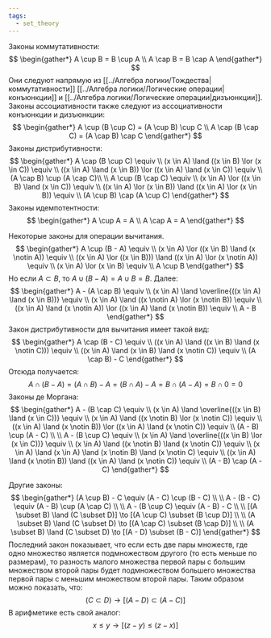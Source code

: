 ```yaml
---
tags:
  - set_theory
---
```

Законы коммутативности:
$$
\begin{gather*}
A \cup B = B \cup A \\
A \cap B = B \cap A
\end{gather*}
$$
Они следуют напрямую из [[../Алгебра логики/Тождества|коммутативности]] [[../Алгебра логики/Логические операции|конъюнкции]] и [[../Алгебра логики/Логические операции|дизъюнкции]].
Законы ассоциативности также следуют из ассоциативности конъюнкции и дизъюнкции:
$$
\begin{gather*}
A \cup (B \cup C) = (A \cup B) \cup C \\
A \cap (B \cap C) = (A \cap B) \cap C
\end{gather*}
$$
Законы дистрибутивности:
$$
\begin{gather*}
A \cap (B \cup C) \equiv \\
(x \in A) \land ((x \in B) \lor (x \in C)) \equiv \\
((x \in A) \land (x \in B)) \lor ((x \in A) \land (x \in C)) \equiv \\
(A \cap B) \cup (A \cap C)\\
\\
A \cup (B \cap C) \equiv \\
(x \in A) \lor ((x \in B) \land (x \in C)) \equiv \\
((x \in A) \lor (x \in B)) \land ((x \in A) \lor (x \in B)) \equiv \\
(A \cup B) \cap (A \cup C)
\end{gather*}
$$
Законы идемпотентности:
$$
\begin{gather*}
A \cup A = A \\
A \cap A = A
\end{gather*}
$$

Некоторые законы для операции вычитания.
$$
\begin{gather*}
A \cup (B - A) \equiv \\
(x \in A) \lor ((x \in B) \land (x \notin A)) \equiv \\
((x \in A) \lor ((x \in B))) \land ((x \in A) \lor (x \notin A)) \equiv \\
(x \in A) \lor (x \in B) \equiv \\
A \cup B
\end{gather*}
$$
Но если $A \subset B$, то $A \cup (B - A) = A \cup B = B$. Далее:
$$
\begin{gather*}
A - (A \cap B) \equiv \\
(x \in A) \land \overline{((x \in A) \land (x \in B))} \equiv \\
(x \in A) \land ((x \notin A) \lor (x \notin B)) \equiv \\
((x \in A) \land (x \notin A)) \lor ((x \in A) \land (x \notin B)) \equiv \\
A - B
\end{gather*}
$$
Закон дистрибутивности для вычитания имеет такой вид:
$$
\begin{gather*}
A \cap (B - C) \equiv \\
((x \in A) \land ((x \in B) \land (x \notin C))) \equiv \\
((x \in A) \land (x \in B) \land (x \notin C)) \equiv \\
(A \cap B) - C
\end{gather*}
$$
Отсюда получается:
$$
A \cap (B - A) = (A \cap B) - A = (B \cap A) - A = B \cap (A - A) = B \cap 0 = 0
$$
Законы де Моргана:
$$
\begin{gather*}
A - (B \cap C) \equiv \\
(x \in A) \land \overline{((x \in B) \land (x \in C))} \equiv \\
(x \in A) \land ((x \notin B) \lor (x \notin C)) \equiv \\
((x \in A) \land (x \notin B)) \lor ((x \in A) \land (x \notin C)) \equiv \\
(A - B) \cup (A - C) \\
\\
A - (B \cup C) \equiv \\
(x \in A) \land \overline{((x \in B) \lor (x \in C))} \equiv \\
(x \in A) \land ((x \notin B) \land (x \notin C)) \equiv \\
(x \in A) \land (x \in A) \land (x \notin B) \land (x \notin C) \equiv \\
((x \in A) \land (x \notin B)) \land ((x \in A) \land (x \notin C)) \equiv \\
(A - B) \cap (A - C)
\end{gather*}
$$

Другие законы: 
$$
\begin{gather*}
(A \cup B) - C \equiv
(A - C) \cup (B - C) \\
\\
A - (B - C) \equiv 
(A - B) \cup (A \cap C) \\
\\
A - (B \cup C) \equiv 
(A - B) - C \\
\\
[(A \subset B) \land (C \subset D)] \to [(A \cup C) \subset (B \cup D)] \\
\\
(A \subset B) \land (C \subset D) \to [(A \cap C) \subset (B \cap D)] \\
\\
(A \subset B) \land (C \subset D) \to [(A - D) \subset (B - C)]
\end{gather*}
$$
Последний закон показывает, что если есть две пары множеств, где одно множество является подмножеством другого (то есть меньше по размерам), то разность малого множества первой пары с большим множеством второй пары будет подмножеством большего множества первой пары с меньшим множеством второй пары. Таким образом можно показать, что:
$$
(C \subset D) \to [(A - D) \subset (A - C)]
$$
В арифметике есть свой аналог:
$$
x \le y \to [(z - y) \le (z - x)]
$$
